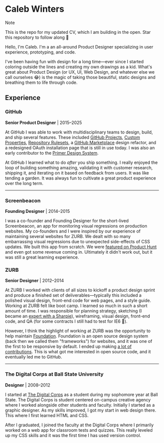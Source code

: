 # Caleb Winters

> [!NOTE]  
> This is the repo for my updated CV, which I am building in the open. Star this repository to follow along 👀

Hello, I'm Caleb. I'm a an all-around Product Designer specializing in user experience, prototyping, and code. 

I've been having fun with design for a long time&mdash;ever since I started coloring outside the lines and creating my own drawings as a kid. What's great about Product Design (or UX, UI, Web Design, and whatever else we call ourselves 😂) is the magic of taking those beautiful, static designs and breathing them to life through code.

## Experience

### GitHub
**Senior Product Designer** | 2015&ndash;2025

At GitHub I was able to work with multidisciplinary teams to design, build, and ship several features. These included [GitHub Projects](https://github.com/features/issues), [Custom Properties](https://github.blog/changelog/2024-02-14-repository-custom-properties-ga-and-ruleset-improvements/), [Repository Rulesets](https://github.blog/changelog/2024-12-03-enterprise-repository-properties-policies-and-rulesets-public-preview/), a [GitHub Marketplace](https://github.com/marketplace) design refactor, and a redesigned OAuth installation page that is still in use today. I was also an early contributor to the [Primer Design System](https://primer.style/).

At GitHub I learned what to do _after_ you ship something. I really enjoyed the loop of building something amazing, validating it with customer research, shipping it, and iterating on it based on feedback from users. It was like tending a garden. It was always fun to cultivate a great product experience over the long term. 

***

### Screenbeacon
**Founding Designer** | 2014&ndash;2015

I was a co-founder and Founding Designer for the short-lived Screenbeacon, an app for monitoring visual regressions on production websites. My co-founders and I were inspired by our experience of maintaining several websites for ZURB. We dealt with so many embarrassing visual regressions due to unexpected side-effects of CSS updates. We built this app from scratch. We were [featured on Product Hunt](https://www.producthunt.com/products/screenbeacon#screenbeacon-2) and even got some revenue coming in. Ultimately it didn't work out, but it was still a great learning experience.

### ZURB
**Senior Designer** | 2012&ndash;2014

At ZURB I worked with clients of all sizes to kickoff a product design sprint and produce a finished set of deliverables&mdash;typically this included a polished visual design, front-end code for web pages, and a style guide. Working at ZURB felt like boot camp. I learned so much in such a short amount of time. I was responsible for planning strategy, sketching (I became an [expert with a Sharpie](https://zurb.com/blog/five-ways-to-crush-it-with-your-interface)), wireframing, visual design, front-end code, and QA (for some contracts I still had to test for IE6 🤢).

However, I think the highlight of working at ZURB was the opportunity to help maintain [Foundation](https://get.foundation/sites.html). Foundation is an open source design system (back then we called them "frameworks") for websites, and it was one of the first to be responsive by default. I ended up making [a lot of contributions](https://github.com/foundation/foundation-sites/commits?author=cmwinters). This is what got me interested in open source code, and it eventually led me to GitHub.

***

### The Digital Corps at Ball State University
**Designer** | 2008&ndash;2012

I started at [The Digital Corps](https://digitalcorps.bsu.edu/) as a student during my sophomore year at Ball State. The Digital Corps is student centered on-campus creative agency where I worked alongside other students and faculty. Initially I started as a graphic designer. As my skills improved, I got my start in web design there. This where I first learned HTML and CSS.

After I graduated, I joined the faculty at the Digital Corps where I primarily worked on a web app for classroom tests and quizzes. This really leveled up my CSS skills and it was the first time I has used version control.  